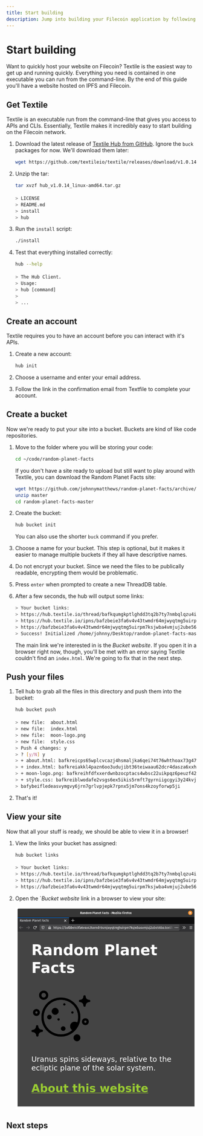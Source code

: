 ```yaml
---
title: Start building
description: Jump into building your Filecoin application by following this simple workflow.
---
```


# Start building

Want to quickly host your website on Filecoin? Textile is the easiest way to get up and running quickly. Everything you need is contained in one executable you can run from the command-line. By the end of this guide you'll have a website hosted on IPFS and Filecoin.

## Get Textile

Textile is an executable run from the command-line that gives you access to APIs and CLIs. Essentially, Textile makes it incredibly easy to start building on the Filecoin network.

1. Download the latest release of [Textile Hub from GitHub](https://github.com/textileio/textile/releases/latest). Ignore the `buck` packages for now. We'll download them later:

   ```bash
   wget https://github.com/textileio/textile/releases/download/v1.0.14/hub_v1.0.14_linux-amd64.tar.gz
   ```

1. Unzip the tar:

   ```bash
   tar xvzf hub_v1.0.14_linux-amd64.tar.gz

   > LICENSE
   > README.md
   > install
   > hub
   ```

1. Run the `install` script:

   ```bash
   ./install
   ```

1. Test that everything installed correctly:

   ```bash
   hub --help

   > The Hub Client.
   > Usage:
   > hub [command]
   >
   > ...
   ```

## Create an account

Textile requires you to have an account before you can interact with it's APIs.

1. Create a new account:

   ```bash
   hub init
   ```

1. Choose a username and enter your email address.
1. Follow the link in the confirmation email from Textfile to complete your account.

## Create a bucket

Now we're ready to put your site into a bucket. Buckets are kind of like code repositories.

1. Move to the folder where you will be storing your code:

   ```bash
   cd ~/code/random-planet-facts
   ```

   If you don't have a site ready to upload but still want to play around with Textile, you can download the Random Planet Facts site:

   ```bash
   wget https://github.com/johnnymatthews/random-planet-facts/archive/master.zip
   unzip master
   cd random-planet-facts-master
   ```

1. Create the bucket:

   ```bash
   hub bucket init
   ```

   You can also use the shorter `buck` command if you prefer.

1. Choose a name for your bucket. This step is optional, but it makes it easier to manage multiple buckets if they all have descriptive names.
1. Do not encrypt your bucket. Since we need the files to be publically readable, encrypting them would be problematic.
1. Press `enter` when prompted to create a new ThreadDB table.
1. After a few seconds, the hub will output some links:

   ```bash
   > Your bucket links:
   > https://hub.textile.io/thread/bafkqumgkptlghdd3tq2b7ty7nmbqlqzu4iswudgi7nu7h7u274e6oki/buckets/bafzbeie3fa6v4v43twmdr64mjwyqtmg5uirpm7ksjwba4vmjuj2ube56ba Thread link
   > https://hub.textile.io/ipns/bafzbeie3fa6v4v43twmdr64mjwyqtmg5uirpm7ksjwba4vmjuj2ube56ba IPNS link (propagation can be slow)
   > https://bafzbeie3fa6v4v43twmdr64mjwyqtmg5uirpm7ksjwba4vmjuj2ube56ba.textile.space Bucket website
   > Success! Initialized /home/johnny/Desktop/random-planet-facts-master as a new empty bucket
   ```

   The main link we're interested in is the _Bucket website_. If you open it in a browser right now, though, you'll be met with an error saying Textile couldn't find an `index.html`. We're going to fix that in the next step.

## Push your files

1. Tell hub to grab all the files in this directory and push them into the bucket:

   ```bash
   hub bucket push

   > new file:  about.html
   > new file:  index.html
   > new file:  moon-logo.png
   > new file:  style.css
   > Push 4 changes: y
   > ? [y/N] y
   > + about.html: bafkreicps65wplcvcazj4hsmaljka6qei74t76whthoax73g47w7jaxs2i
   > + index.html: bafkreiakkl4pazn6oo3udujibt36teiwaau62dcr4dasza6xxhvkn3lqte
   > + moon-logo.png: bafkreihfdfxxerdwnbzocptacs4wbsc22uikpqz6peuzf42cgpfy3u5y7m
   > + style.css: bafkreiblwodafe2vsgs6ex5ikis5rmft7gyrniigcgyi3y24kvjeezhyd4
   > bafybeifledeasvymgvy6jrn7grlvpjepk7rpnx5jm7ons4kzoyforwp5ji
   ```

1. That's it!

## View your site

Now that all your stuff is ready, we should be able to view it in a browser!

1. View the links your bucket has assigned:

   ```bash
   hub bucket links

   > Your bucket links:
   > https://hub.textile.io/thread/bafkqumgkptlghdd3tq2b7ty7nmbqlqzu4iswudgi7nu7h7u274e6oki/buckets/bafzbeie3fa6v4v43twmdr64mjwyqtmg5uirpm7ksjwba4vmjuj2ube56ba Thread link
   > https://hub.textile.io/ipns/bafzbeie3fa6v4v43twmdr64mjwyqtmg5uirpm7ksjwba4vmjuj2ube56ba IPNS link (propagation can be slow)
   > https://bafzbeie3fa6v4v43twmdr64mjwyqtmg5uirpm7ksjwba4vmjuj2ube56ba.textile.space Bucket website
   ```

1. Open the `_Bucket website_ link in a browser to view your site:

   ![A Firefox window showing the Random Planet Facts website.](./images/README/firefox-window-showing-random-planet-facts.png)

## Next steps
